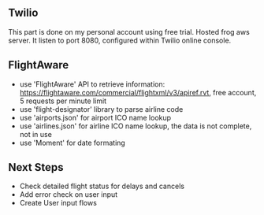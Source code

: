 ## Twilio
This part is done on my personal account using free trial. Hosted frog aws server. It listen to port 8080, configured within Twilio online console.

## FlightAware
- use 'FlightAware' API to retrieve information: https://flightaware.com/commercial/flightxml/v3/apiref.rvt, free account, 5 requests per minute limit
- use 'flight-designator' library to parse airline code
- use 'airports.json' for airport ICO name lookup
- use 'airlines.json' for airline ICO name lookup, the data is not complete, not in use
- use 'Moment' for date formating

## Next Steps
- Check detailed flight status for delays and cancels
- Add error check on user input
- Create User input flows
